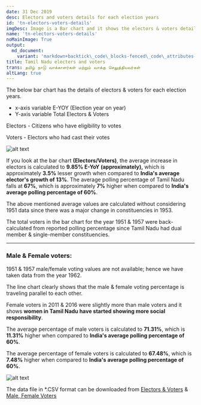 ```yaml
---
date: 31 Dec 2019
desc: Electors and voters details for each election years
id: 'tn-electors-voters-details'
imgDesc: Image is a Bar chart and it shows the electors & voters details
name: 'tn-electors-voters-details'
noMainImage: True
output:
  md_document:
    variant: 'markdown+backtick\_code\_blocks-fenced\_code\_attributes-header\_attributes'
title: Tamil Nadu electers and voters
trans: தமிழ் நாடு வாக்காளர்கள் மற்றும் வாக்கு செலுத்தியவர்கள்
altLang: true
---
```


The below bar chart has the details of electors & voters for each
election years.

-   x-axis variable E-YOY (Election year on year)
-   Y-axis variable Total Electors & Voters

Electors - Citizens who have eligibility to votes

Voters - Electors who had cast their votes

<img src="/politics/tn-electors-voters-details_files/figure-markdown/Plot-Electors-Voters-1.png" alt="alt text" class="blogs_image">
<!-- ![](/politics/tn-electors-voters-details_files/figure-markdown/Plot-Electors-Voters-1.png) -->


If you look at the bar chart **(Electors/Voters)**, the average increase
in electors is calculated to **9.85% E-YoY (approximately),** which is
approximately **3.5%** lesser growth when compared to **India's average
elector's growth of 13%**. The average polling percentage of Tamil Nadu
falls at **67%**, which is approximately **7%** higher when compared to
**India's average polling percentage of 60%**.

The above mentioned average values are calculated without considering
1951 data since there was a major change in constituencies in 1953.

The total voters in the bar chart for the year 1951 & 1957 were
back-calculated from reported polling percentage since Tamil Nadu had
dual member & single-member constituencies.

------------------------------------------------------------------------

### Male & Female voters:

1951 & 1957 male/female voting values are not available; hence we have
taken data from the year 1962.

The line chart clearly shows that the male & female voting percentage is
traveling parallel to each other.

Female voters in 2011 & 2016 were slightly more than male voters and it
shows **women in Tamil Nadu have started showing more social
responsibility**.

The average percentage of male voters is calculated to **71.31%**, which
is **11.31%** higher when compared to **India's average polling
percentage of 60%**.

The average percentage of female voters is calculated to **67.48%**,
which is **7.48%** higher when compared to **India's average polling
percentage of 60%**.

<img src="/politics/tn-electors-voters-details_files/figure-markdown/Plot-male-female-1.png" alt="alt text" class="blogs_image">
<!-- ![](/politics/tn-electors-voters-details_files/figure-markdown/Plot-male-female-1.png) -->

The data file in \*.CSV format can be downloaded from [Electors & Voters](http://thedatatalks.in/datas/politics/tn-electors.csv) & [Male, Female Voters](http://thedatatalks.in/datas/politics/tn-male-female-electors.csv)

<style>

</style>